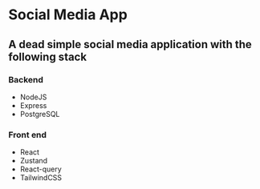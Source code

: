 # Social Media App

## A dead simple social media application with the following stack

### Backend

-   NodeJS
-   Express
-   PostgreSQL

### Front end

-   React
-   Zustand
-   React-query
-   TailwindCSS
